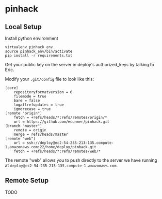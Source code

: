 pinhack
=======

Local Setup
-----------

Install python environment

	virtualenv pinhack_env
	source pinhack_env/bin/activate
	pip install -r requirements.txt

Get your public key on the server in deploy's authorized_keys by talking to Eric.

Modify your ``.git/config`` file to look like this:

	[core]
		repositoryformatversion = 0
		filemode = true
		bare = false
		logallrefupdates = true
		ignorecase = true
	[remote "origin"]
		fetch = +refs/heads/*:refs/remotes/origin/*
		url = https://github.com/econner/pinhack.git
	[branch "master"]
		remote = origin
		merge = refs/heads/master
	[remote "web"]
		url = ssh://deploy@ec2-54-235-213-135.compute-1.amazonaws.com:22/home/deploy/pinhack.git
		fetch = +refs/heads/*:refs/remotes/web/*

The remote "web" allows you to push directly to the server we have running at
``deploy@ec2-54-235-213-135.compute-1.amazonaws.com``.


Remote Setup
------------
TODO